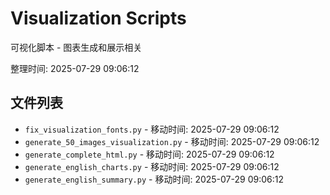 # Visualization Scripts

可视化脚本 - 图表生成和展示相关

整理时间: 2025-07-29 09:06:12

## 文件列表

- `fix_visualization_fonts.py` - 移动时间: 2025-07-29 09:06:12
- `generate_50_images_visualization.py` - 移动时间: 2025-07-29 09:06:12
- `generate_complete_html.py` - 移动时间: 2025-07-29 09:06:12
- `generate_english_charts.py` - 移动时间: 2025-07-29 09:06:12
- `generate_english_summary.py` - 移动时间: 2025-07-29 09:06:12
